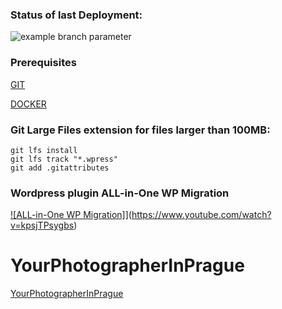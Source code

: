 ### Status of last Deployment:
![example branch parameter](https://github.com/PavelMalakhouski/YourPhotographerInPrague/actions/workflows/master.yml/badge.svg?branch=master)

### Prerequisites
[GIT](https://github.com/git-guides/install-git)

[DOCKER](https://docs.docker.com/compose/install/)
### Git Large Files extension for files larger than 100MB:
```
git lfs install
git lfs track "*.wpress"
git add .gitattributes
```

### Wordpress plugin ALL-in-One WP Migration
[![ALL-in-One WP Migration]](https://img.youtube.com/vi/kpsjTPsygbs/0.jpg)](https://www.youtube.com/watch?v=kpsjTPsygbs)
# YourPhotographerInPrague
[YourPhotographerInPrague](https://www.alenatretyak.com)